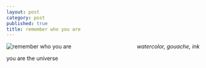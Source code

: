 ```yaml
---
layout: post
category: post
published: true
title: remember who you are
---
```

![remember who you are]({{site.baseurl}}/media/y0u.jpeg)
<span class='date' style='float:right;'>*watercolor, gouache, ink*</span>
  
  
  
  
you are the universe
